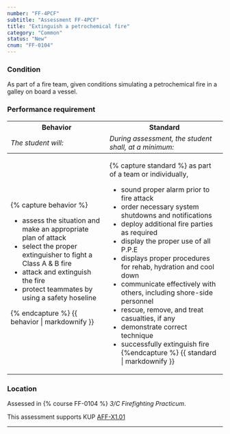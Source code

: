 ```yaml
---
number: "FF-4PCF"
subtitle: "Assessment FF-4PCF"
title: "Extinguish a petrochemical fire"
category: "Common"
status: "New"
cnum: "FF-0104"
---
```

### Condition

As part of a fire team, given conditions simulating a petrochemical fire in a galley on board a vessel.

### Performance requirement 

<table width='100%' class='Guidelines'>
 <thead>
 <tr>
     <th class='thirty'>Behavior</th>
     <th class='seventy'>Standard</th>
 </tr>
 <tr>
     <td><em>The student will:</em></td>
     <td><em>During assessment, the student shall, at a minimum:</em></td>
 </tr>
 </thead>
 <tbody>
 

<tr><td>

{% capture behavior %}
* assess the situation and make an appropriate plan of attack
* select the proper extinguisher to fight a Class A & B fire
* attack and extinguish the fire 
* protect teammates by using a safety hoseline

{% endcapture %}
{{ behavior | markdownify }}

</td><td>

{% capture standard %}
as part of a team or individually,

* sound proper alarm prior to fire attack
* order necessary system shutdowns and notifications
* deploy additional fire parties as required 
* display the proper use of all P.P.E
* displays proper procedures for rehab, hydration and cool down 
* communicate effectively with others, including shore-side personnel
* rescue, remove, and treat casualties, if any
* demonstrate correct technique
* successfully extinguish fire
{%endcapture %}
{{ standard | markdownify }}

</td></tr>



 </tbody>
 </table>

### Location

Assessed in  {% course  FF-0104 %}  *3/C Firefighting Practicum*.

This assessment supports KUP [AFF-X1.01]({{site.baseurl}}/tables/63.html#AFF-X1.01)

***

